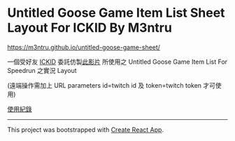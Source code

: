 # Untitled Goose Game Item List Sheet Layout For ICKID By M3ntru

https://m3ntru.github.io/untitled-goose-game-sheet/

一個受好友 [ICKID](https://www.twitch.tv/ickid) 委託仿製[此影片](https://www.youtube.com/watch?v=qEy_nyIf0s4)
所使用之 Untitled Goose Game Item List For Speedrun 之實況 Layout

(遠端操作需加上 URL parameters id=twitch id 及 token=twitch token 才可使用)

[使用紀錄](https://www.twitch.tv/videos/1607181999)

-------------------------

This project was bootstrapped with [Create React App](https://github.com/facebook/create-react-app).

